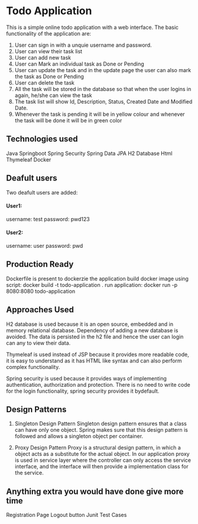 
# Todo Application

This is a simple online todo application with a web interface.
The basic functionality of the application are:
1) User can sign in with a unquie username and password.
2) User can view their task list
3) User can add new task
4) User can Mark an individual task as Done or Pending
5) User can update the task and in the update page the user can also mark the task as Done or Pending
6) User can delete the task
7) All the task will be stored in the database so that when the user logins in again, he/she can view the task
8) The task list will show Id, Description, Status,	Created Date and Modified Date.
9) Whenever the task is pending it will be in yellow colour and whenever the task will be done it will be in green color

## Technologies used
Java
Springboot
Spring Security
Spring Data JPA
H2 Database
Html
Thymeleaf
Docker

## Deafult users
Two deafult users are added:
#### User1:
username: test
password: pwd123

#### User2:
username: user
password: pwd

## Production Ready

Dockerfile is present to dockerzie the application
build docker image using script:
    docker build -t todo-application .
run application:
    docker run -p 8080:8080 todo-application

## Approaches Used
H2 database is used because it is an open source, embedded and in memory relational database. Dependency of adding a new database is avoided. The data is persisted in the h2 file and hence the user can login can any to view their data.

Thymeleaf is used instead of JSP because it provides more readable code, it is easy to understand as it has HTML like syntax and can also perform complex functionality.

Spring security is used because it provides ways of implementing authentication, authorization and protection. There is no need to write code for the login functionality, spring security provides it bydefault. 

## Design Patterns
1) Singleton Design Pattern
Singleton design pattern ensures that a class can have only one object. Spring makes sure that this design pattern is followed and allows a singleton object per container.

2) Proxy Design Pattern
Proxy is a structural design pattern, in which a object acts as a substitute for the actual object. In our application proxy is used in service layer where the controller can only access the service interface, and the interface will then provide a implementation class for the service.


## Anything extra you would have done give more time
Registration Page
Logout button
Junit Test Cases


